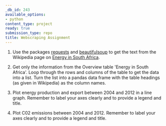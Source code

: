 ```yaml
---
_db_id: 243
available_options:
- python
content_type: project
ready: true
submission_type: repo
title: Webscraping Assignment
---
```


1. Use the packages [requests](https://2.python-requests.org/en/master/) and [beautifulsoup](https://pypi.org/project/beautifulsoup4/) to get the text from the Wikipedia page on [Energy in South Africa](https://en.wikipedia.org/wiki/Energy_in_South_Africa).

2. Get only the information from the Overview table 'Energy in South Africa'. Loop through the rows and columns of the table to get the data into a list. Turn the list into a pandas data frame with the table headings (as given in Wikipedia) as the column names.

3. Plot energy production and export between 2004 and 2012 in a line graph. Remember to label your axes clearly and to provide a legend and title.

4. Plot C02 emissions between 2004 and 2012. Remember to label your axes clearly and to provide a legend and title.